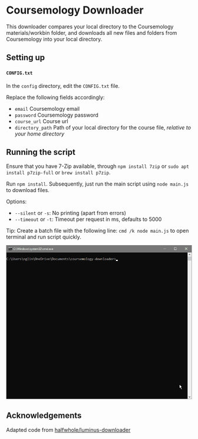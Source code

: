 # Coursemology Downloader

This downloader compares your local directory to the Coursemology materials/workbin folder, 
and downloads all new files and folders from Coursemology into your local directory.

## Setting up

#### `CONFIG.txt`

In the `config` directory, edit the `CONFIG.txt` file.

Replace the following fields accordingly:
* `email` Coursemology email
* `password` Coursemology password
* `course_url` Course url
* `directory_path` Path of your local directory for the course file, *relative to your home directory*

## Running the script

Ensure that you have 7-Zip available, through `npm install 7zip` or `sudo apt install p7zip-full` or `brew install p7zip`.

Run `npm install`. Subsequently, just run the main script using `node main.js` to download files. 

Options:
- `--silent` or `-s`: No printing (apart from errors)
- `--timeout` or `-t`: Timeout per request in ms, defaults to 5000

Tip:
Create a batch file with the following line: `cmd /k node main.js` to open terminal and run script quickly.

![](./demo.gif)

## Acknowledgements
Adapted code from [halfwhole/luminus-downloader](https://github.com/halfwhole/luminus-downloader)

